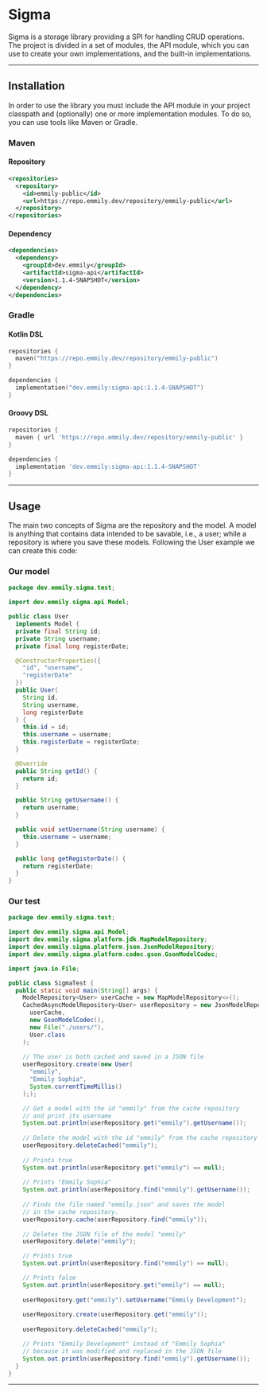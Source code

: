 # Sigma

Sigma is a storage library providing a SPI for handling CRUD operations.
The project is divided in a set of modules, the API module, which you can
use to create your own implementations, and the built-in implementations.

-----

## Installation

In order to use the library you must include the API module in your project
classpath and (optionally) one or more implementation modules. To do so,
you can use tools like Maven or Gradle.

### Maven

#### Repository

```xml
<repositories>
  <repository>
    <id>emmily-public</id>
    <url>https://repo.emmily.dev/repository/emmily-public</url>
  </repository>
</repositories>
```
#### Dependency

```xml
<dependencies>
  <dependency>
    <groupId>dev.emmily</groupId>
    <artifactId>sigma-api</artifactId>
    <version>1.1.4-SNAPSHOT</version>
  </dependency>
</dependencies>
```

### Gradle

#### Kotlin DSL

```kotlin
repositories {
  maven("https://repo.emmily.dev/repository/emmily-public")
}

dependencies {
  implementation("dev.emmily:sigma-api:1.1.4-SNAPSHOT")  
}
```

#### Groovy DSL

```groovy
repositories {
  maven { url 'https://repo.emmily.dev/repository/emmily-public' }
}

dependencies {
  implementation 'dev.emmily:sigma-api:1.1.4-SNAPSHOT'
}
```

----

## Usage

The main two concepts of Sigma are the repository and the model. A model
is anything that contains data intended to be savable, i.e., a user; while
a repository is where you save these models. Following the User example
we can create this code:

### Our model

```java
package dev.emmily.sigma.test;

import dev.emmily.sigma.api.Model;

public class User
  implements Model {
  private final String id;
  private String username;
  private final long registerDate;

  @ConstructorProperties({
    "id", "username",
    "registerDate"
  })
  public User(
    String id,
    String username,
    long registerDate
  ) {
    this.id = id;
    this.username = username;
    this.registerDate = registerDate;
  }

  @Override
  public String getId() {
    return id;
  }

  public String getUsername() {
    return username;
  }

  public void setUsername(String username) {
    this.username = username;
  }

  public long getRegisterDate() {
    return registerDate;
  }
}
```

### Our test

```java
package dev.emmily.sigma.test;

import dev.emmily.sigma.api.Model;
import dev.emmily.sigma.platform.jdk.MapModelRepository;
import dev.emmily.sigma.platform.json.JsonModelRepository;
import dev.emmily.sigma.platform.codec.gson.GsonModelCodec;

import java.io.File;

public class SigmaTest {
  public static void main(String[] args) {
    ModelRepository<User> userCache = new MapModelRepository<>();
    CachedAsyncModelRepository<User> userRepository = new JsonModelRepository<>(
      userCache,
      new GsonModelCodec(),
      new File("./users/"),
      User.class
    );
    
    // The user is both cached and saved in a JSON file
    userRepository.create(new User(
      "emmily",
      "Emmily Sophia",
      System.currentTimeMillis()
    ););

    // Get a model with the id "emmily" from the cache repository
    // and print its username
    System.out.println(userRepository.get("emmily").getUsername());
    
    // Delete the model with the id "emmily" from the cache repository
    userRepository.deleteCached("emmily");
    
    // Prints true
    System.out.println(userRepository.get("emmily") == null);
    
    // Prints "Emmily Sophia"
    System.out.println(userRepository.find("emmily").getUsername());
    
    // Finds the file named "emmily.json" and saves the model
    // in the cache repository.
    userRepository.cache(userRepository.find("emmily"));
    
    // Deletes the JSON file of the model "emmily"
    userRepository.delete("emmily");

    // Prints true
    System.out.println(userRepository.find("emmily") == null);

    // Prints false
    System.out.println(userRepository.get("emmily") == null);
    
    userRepository.get("emmily").setUsername("Emmily Development");
    
    userRepository.create(userRepository.get("emmily"));
    
    userRepository.deleteCached("emmily");

    // Prints "Emmily Development" instead of "Emmily Sophia"
    // because it was modified and replaced in the JSON file
    System.out.println(userRepository.find("emmily").getUsername());
  }
}
```

-----
